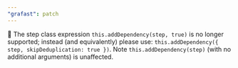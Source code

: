 ```yaml
---
"grafast": patch
---
```


🚨 The step class expression `this.addDependency(step, true)` is no longer
supported; instead (and equivalently) please use:
`this.addDependency({ step, skipDeduplication: true })`. Note
`this.addDependency(step)` (with no additional arguments) is unaffected.
